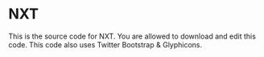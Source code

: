 NXT
===

This is the source code for NXT. You are allowed to download and edit this code. This code also uses Twitter Bootstrap & Glyphicons.
